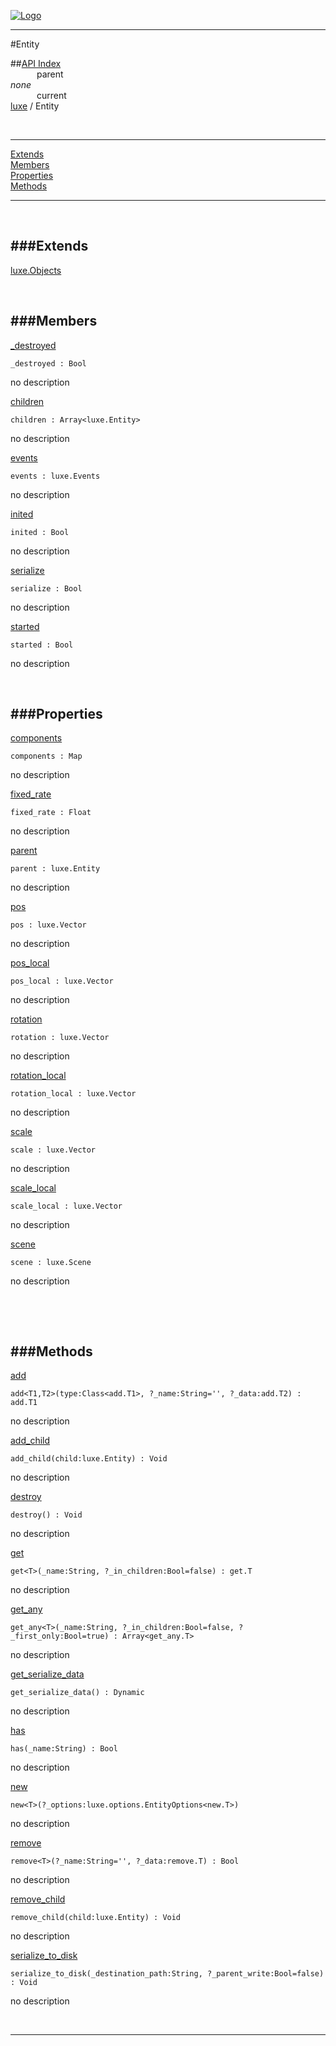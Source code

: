 
[![Logo](../../images/logo.png)](../../index.html)

---

#Entity


##[API Index](../../api/index.html#luxe)   
&emsp;&emsp;&emsp;parent    
_none_   
&emsp;&emsp;&emsp;current    
[luxe](./) / Entity

<br/>

---


[Extends](#Extends)   
[Members](#Members)   
[Properties](#Properties)   
[Methods](#Methods)   


---

&nbsp;   

<a class="lift" name="Extends" ></a>
###Extends   
---
<a class="lift" name="luxe.Objects" href="{{{rel_path}}}api/luxe/Objects.html">luxe.Objects</a>

&nbsp;   

<a class="lift" name="Members" ></a>
###Members   
---
<a class="lift" name="_destroyed" href="#_destroyed">_destroyed</a>



`_destroyed : Bool`

<span class="small_desc_flat"> no description </span>   

<a class="lift" name="children" href="#children">children</a>



`children : Array<luxe.Entity>`

<span class="small_desc_flat"> no description </span>   

<a class="lift" name="events" href="#events">events</a>



`events : luxe.Events`

<span class="small_desc_flat"> no description </span>   

<a class="lift" name="inited" href="#inited">inited</a>



`inited : Bool`

<span class="small_desc_flat"> no description </span>   

<a class="lift" name="serialize" href="#serialize">serialize</a>



`serialize : Bool`

<span class="small_desc_flat"> no description </span>   

<a class="lift" name="started" href="#started">started</a>



`started : Bool`

<span class="small_desc_flat"> no description </span>   

&nbsp;   

<a class="lift" name="Properties" ></a>
###Properties   
---
<a class="lift" name="components" href="#components">components</a>



`components : Map`

<span class="small_desc_flat"> no description </span>   

<a class="lift" name="fixed_rate" href="#fixed_rate">fixed_rate</a>



`fixed_rate : Float`

<span class="small_desc_flat"> no description </span>   

<a class="lift" name="parent" href="#parent">parent</a>



`parent : luxe.Entity`

<span class="small_desc_flat"> no description </span>   

<a class="lift" name="pos" href="#pos">pos</a>



`pos : luxe.Vector`

<span class="small_desc_flat"> no description </span>   

<a class="lift" name="pos_local" href="#pos_local">pos_local</a>



`pos_local : luxe.Vector`

<span class="small_desc_flat"> no description </span>   

<a class="lift" name="rotation" href="#rotation">rotation</a>



`rotation : luxe.Vector`

<span class="small_desc_flat"> no description </span>   

<a class="lift" name="rotation_local" href="#rotation_local">rotation_local</a>



`rotation_local : luxe.Vector`

<span class="small_desc_flat"> no description </span>   

<a class="lift" name="scale" href="#scale">scale</a>



`scale : luxe.Vector`

<span class="small_desc_flat"> no description </span>   

<a class="lift" name="scale_local" href="#scale_local">scale_local</a>



`scale_local : luxe.Vector`

<span class="small_desc_flat"> no description </span>   

<a class="lift" name="scene" href="#scene">scene</a>



`scene : luxe.Scene`

<span class="small_desc_flat"> no description </span>   

&nbsp;   

&nbsp;   

<a class="lift" name="Methods" ></a>
###Methods   
---
<a class="lift" name="add" href="#add">add</a>



`add<T1,T2>(type:Class<add.T1>, ?_name:String='', ?_data:add.T2) : add.T1`

<span class="small_desc_flat"> no description </span>   

<a class="lift" name="add_child" href="#add_child">add_child</a>



`add_child(child:luxe.Entity) : Void`

<span class="small_desc_flat"> no description </span>   

<a class="lift" name="destroy" href="#destroy">destroy</a>



`destroy() : Void`

<span class="small_desc_flat"> no description </span>   

<a class="lift" name="get" href="#get">get</a>



`get<T>(_name:String, ?_in_children:Bool=false) : get.T`

<span class="small_desc_flat"> no description </span>   

<a class="lift" name="get_any" href="#get_any">get_any</a>



`get_any<T>(_name:String, ?_in_children:Bool=false, ?_first_only:Bool=true) : Array<get_any.T>`

<span class="small_desc_flat"> no description </span>   

<a class="lift" name="get_serialize_data" href="#get_serialize_data">get_serialize_data</a>



`get_serialize_data() : Dynamic`

<span class="small_desc_flat"> no description </span>   

<a class="lift" name="has" href="#has">has</a>



`has(_name:String) : Bool`

<span class="small_desc_flat"> no description </span>   

<a class="lift" name="new" href="#new">new</a>



`new<T>(?_options:luxe.options.EntityOptions<new.T>) `

<span class="small_desc_flat"> no description </span>   

<a class="lift" name="remove" href="#remove">remove</a>



`remove<T>(?_name:String='', ?_data:remove.T) : Bool`

<span class="small_desc_flat"> no description </span>   

<a class="lift" name="remove_child" href="#remove_child">remove_child</a>



`remove_child(child:luxe.Entity) : Void`

<span class="small_desc_flat"> no description </span>   

<a class="lift" name="serialize_to_disk" href="#serialize_to_disk">serialize_to_disk</a>



`serialize_to_disk(_destination_path:String, ?_parent_write:Bool=false) : Void`

<span class="small_desc_flat"> no description </span>   



&nbsp;
&nbsp;
&nbsp;

---  


&nbsp;   
&nbsp;   